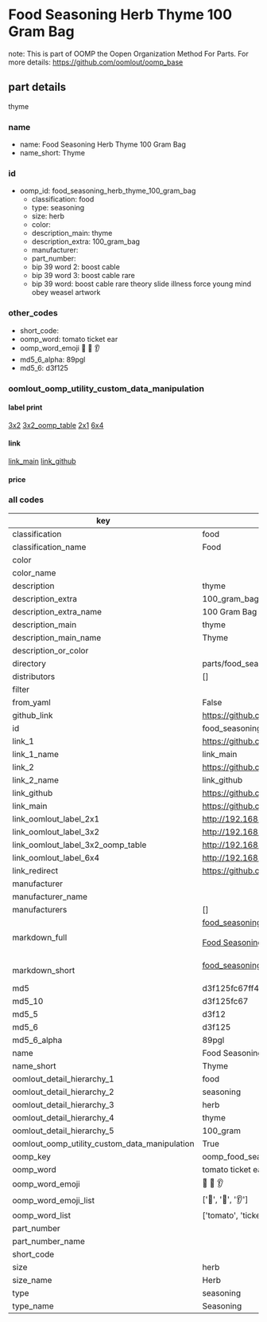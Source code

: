 # Food Seasoning Herb Thyme 100 Gram Bag  

note: This is part of OOMP the Oopen Organization Method For Parts. For more details: https://github.com/oomlout/oomp_base

##  part details
  



thyme



### name
* name: Food Seasoning Herb Thyme 100 Gram Bag
* name_short: Thyme
### id
* oomp_id: food_seasoning_herb_thyme_100_gram_bag
  * classification: food
  * type: seasoning
  * size: herb
  * color: 
  * description_main: thyme
  * description_extra: 100_gram_bag
  * manufacturer: 
  * part_number: 
  * bip 39 word 2: boost cable
  * bip 39 word 3: boost cable rare
  * bip 39 word: boost cable rare theory slide illness force young mind obey weasel artwork

### other_codes
* short_code: 
* oomp_word: tomato ticket ear
* oomp_word_emoji :tomato: :ticket: :ear:
* md5_6_alpha: 89pgl
* md5_6: d3f125






### oomlout_oomp_utility_custom_data_manipulation
#### label print
[3x2](http://192.168.1.245:1112/?label=oomp%2089pgl)
[3x2_oomp_table](http://192.168.1.108:1112/?label=oomp%2089pgl)
[2x1](http://192.168.1.242:1112/?label=oomp%2089pgl)
[6x4](http://192.168.1.55:1112/?label=oomp%2089pgl)    

#### link

[link_main](https://github.com/oomlout/oomlout_oomp_version_1_messy/tree/main/parts/food_seasoning_herb_thyme_100_gram_bag) [link_github](https://github.com/oomlout/oomlout_oomp_version_1_messy/tree/main/parts/food_seasoning_herb_thyme_100_gram_bag)                             

#### price







### all codes 
| key | value |  
| --- | --- |  
| classification | food |  
| classification_name | Food |  
| color |  |  
| color_name |  |  
| description | thyme |  
| description_extra | 100_gram_bag |  
| description_extra_name | 100 Gram Bag |  
| description_main | thyme |  
| description_main_name | Thyme |  
| description_or_color |   |  
| directory | parts/food_seasoning_herb_thyme_100_gram_bag |  
| distributors | [] |  
| filter |  |  
| from_yaml | False |  
| github_link | https://github.com/oomlout/oomlout_oomp_part_src/tree/main/parts/food_seasoning_herb_thyme_100_gram_bag |  
| id | food_seasoning_herb_thyme_100_gram_bag |  
| link_1 | https://github.com/oomlout/oomlout_oomp_version_1_messy/tree/main/parts/food_seasoning_herb_thyme_100_gram_bag |  
| link_1_name | link_main |  
| link_2 | https://github.com/oomlout/oomlout_oomp_version_1_messy/tree/main/parts/food_seasoning_herb_thyme_100_gram_bag |  
| link_2_name | link_github |  
| link_github | https://github.com/oomlout/oomlout_oomp_version_1_messy/tree/main/parts/food_seasoning_herb_thyme_100_gram_bag |  
| link_main | https://github.com/oomlout/oomlout_oomp_version_1_messy/tree/main/parts/food_seasoning_herb_thyme_100_gram_bag |  
| link_oomlout_label_2x1 | http://192.168.1.242:1112/?label=oomp%2089pgl |  
| link_oomlout_label_3x2 | http://192.168.1.245:1112/?label=oomp%2089pgl |  
| link_oomlout_label_3x2_oomp_table | http://192.168.1.108:1112/?label=oomp%2089pgl |  
| link_oomlout_label_6x4 | http://192.168.1.55:1112/?label=oomp%2089pgl |  
| link_redirect | https://github.com/oomlout/oomlout_oomp_version_1_messy/tree/main/parts/food_seasoning_herb_thyme_100_gram_bag |  
| manufacturer |  |  
| manufacturer_name |  |  
| manufacturers | [] |  
| markdown_full | [food_seasoning_herb_thyme_100_gram_bag](none)<br>[](none)<br>[Food Seasoning Herb Thyme 100 Gram Bag](none)<br><br> |  
| markdown_short | [food_seasoning_herb_thyme_100_gram_bag](none)<br><br> |  
| md5 | d3f125fc67ff4b61c4e5ce056407f8cd |  
| md5_10 | d3f125fc67 |  
| md5_5 | d3f12 |  
| md5_6 | d3f125 |  
| md5_6_alpha | 89pgl |  
| name | Food Seasoning Herb Thyme 100 Gram Bag |  
| name_short | Thyme |  
| oomlout_detail_hierarchy_1 | food |  
| oomlout_detail_hierarchy_2 | seasoning |  
| oomlout_detail_hierarchy_3 | herb |  
| oomlout_detail_hierarchy_4 | thyme |  
| oomlout_detail_hierarchy_5 | 100_gram |  
| oomlout_oomp_utility_custom_data_manipulation | True |  
| oomp_key | oomp_food_seasoning_herb_thyme_100_gram_bag |  
| oomp_word | tomato ticket ear |  
| oomp_word_emoji | :tomato: :ticket: :ear: |  
| oomp_word_emoji_list | [':tomato:', ':ticket:', ':ear:'] |  
| oomp_word_list | ['tomato', 'ticket', 'ear'] |  
| part_number |  |  
| part_number_name |  |  
| short_code |  |  
| size | herb |  
| size_name | Herb |  
| type | seasoning |  
| type_name | Seasoning |  
